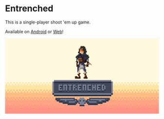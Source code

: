 # Entrenched
This is a single-player shoot 'em up game.

Available on [Android](https://play.google.com/store/apps/details?id=com.Battosai.Entrenched) or [Web](https://battosai.github.io/Entrenched)!

![alt text](Assets/Sprites/Store/featureGraphic.png)
